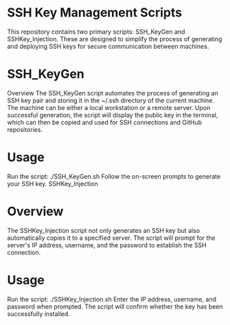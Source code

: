 # SSH Key Management Scripts
This repository contains two primary scripts: SSH_KeyGen and SSHKey_Injection. These are designed to simplify the process of generating and deploying SSH keys for secure communication between machines.

# SSH_KeyGen
Overview
The SSH_KeyGen script automates the process of generating an SSH key pair and storing it in the ~/.ssh directory of the current machine. The machine can be either a local workstation or a remote server. Upon successful generation, the script will display the public key in the terminal, which can then be copied and used for SSH connections and GitHub repositories.

# Usage
Run the script: ./SSH_KeyGen.sh
Follow the on-screen prompts to generate your SSH key.
SSHKey_Injection
# Overview
The SSHKey_Injection script not only generates an SSH key but also automatically copies it to a specified server. The script will prompt for the server's IP address, username, and the password to establish the SSH connection.

# Usage
Run the script: ./SSHKey_Injection.sh
Enter the IP address, username, and password when prompted.
The script will confirm whether the key has been successfully installed.
